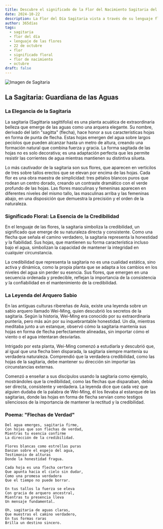```yaml
---
title: Descubre el significado de la Flor del Nacimiento Sagitaria del 22 de octubre
date: 2024-10-22
description: La Flor del Día Sagitaria vista a través de su lenguaje floral e historias
author: 365días
tags:
  - sagitaria
  - flor del día
  - lenguaje de las flores
  - 22 de octubre
  - flor
  - significado floral
  - flor de nacimiento
  - octubre
draft: false
---
```


![Imagen de Sagitaria](https://cdn.pixabay.com/photo/2018/06/11/19/14/arrowhead-3469144_1280.jpg#center)


## La Sagitaria: Guardiana de las Aguas

### La Elegancia de la Sagitaria

La sagitaria (Sagittaria sagittifolia) es una planta acuática de extraordinaria belleza que emerge de las aguas como una arquera elegante. Su nombre, derivado del latín "sagitta" (flecha), hace honor a sus características hojas en forma de punta de flecha. Estas hojas emergen del agua sobre largos pecíolos que pueden alcanzar hasta un metro de altura, creando una formación natural que combina fuerza y gracia. La forma sagitada de las hojas no es solo decorativa; es una adaptación perfecta que les permite resistir las corrientes de agua mientras mantienen su distintiva silueta.

Lo más cautivador de la sagitaria son sus flores, que aparecen en verticilos de tres sobre tallos erectos que se elevan por encima de las hojas. Cada flor es una obra maestra de simplicidad: tres pétalos blancos puros que rodean un centro dorado, creando un contraste dramático con el verde profundo de las hojas. Las flores masculinas y femeninas aparecen en diferentes niveles del mismo tallo, las masculinas arriba y las femeninas abajo, en una disposición que demuestra la precisión y el orden de la naturaleza.

### Significado Floral: La Esencia de la Credibilidad

En el lenguaje de las flores, la sagitaria simboliza la credibilidad, un significado que emerge de su naturaleza directa y consistente. Como una flecha que señala el camino verdadero, la sagitaria representa la honestidad y la fiabilidad. Sus hojas, que mantienen su forma característica incluso bajo el agua, simbolizan la capacidad de mantener la integridad en cualquier circunstancia.

La credibilidad que representa la sagitaria no es una cualidad estática, sino activa y dinámica, como la propia planta que se adapta a los cambios en los niveles del agua sin perder su esencia. Sus flores, que emergen en una secuencia ordenada y predecible, reflejan la importancia de la consistencia y la confiabilidad en el mantenimiento de la credibilidad.

### La Leyenda del Arquero Sabio

En las antiguas culturas ribereñas de Asia, existe una leyenda sobre un sabio arquero llamado Wei-Ming, quien descubrió los secretos de la sagitaria. Según la historia, Wei-Ming era conocido por su extraordinaria puntería, pero más aún por su inquebrantable honestidad. Un día, mientras meditaba junto a un estanque, observó cómo la sagitaria mantenía sus hojas en forma de flecha perfectamente alineadas, sin importar cómo el viento o el agua intentaran desviarlas.

Intrigado por esta planta, Wei-Ming comenzó a estudiarla y descubrió que, al igual que una flecha bien disparada, la sagitaria siempre mantenía su verdadera naturaleza. Comprendió que la verdadera credibilidad, como las hojas de la sagitaria, debe mantener su dirección sin importar las circunstancias externas.

Comenzó a enseñar a sus discípulos usando la sagitaria como ejemplo, mostrándoles que la credibilidad, como las flechas que disparaban, debía ser directa, consistente y verdadera. La leyenda dice que cada vez que alguien dudaba de la palabra de Wei-Ming, él los llevaba al estanque de las sagitarias, donde las hojas en forma de flecha servían como testigos silenciosos de la importancia de mantener la rectitud y la credibilidad.

### Poema: "Flechas de Verdad"

    Del agua emerges, sagitaria firme,
    Con hojas que son flechas de verdad,
    Mientras tu esencia confirme
    La dirección de la credibilidad.

    Flores blancas como estrellas puras
    Danzan sobre el espejo del agua,
    Testimonio de alturas
    Donde la honestidad fragua.

    Cada hoja es una flecha certera
    Que apunta hacia el cielo sin dudar,
    Como una promesa verdadera
    Que el tiempo no puede borrar.

    En tus tallos la fuerza se eleva
    Con gracia de arquero ancestral,
    Mientras tu presencia lleva
    Un mensaje fundamental.

    Oh, sagitaria de aguas claras,
    Que muestras el camino verdadero,
    En tus formas raras
    Brilla un destino sincero.